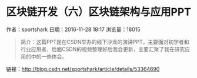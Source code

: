 # 区块链开发（六）区块链架构与应用PPT
作者：sportshark
日期：2016-11-28 18:17
浏览量：18015
> 简介：这篇PPT是在CSDN举办的线下沙龙的演讲PPT，主要面对初学者和行业应用者，后面CSDN的视频整理好后我会更新，主要汇聚了我在研究应用的中的一些体会。

 链接：http://blog.csdn.net/sportshark/article/details/53364690
